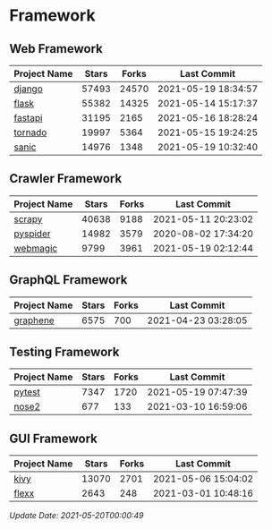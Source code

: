 # Framework

## Web Framework
| Project Name | Stars | Forks | Last Commit |
| ------------ | ----- | ----- | ----------- |
| [django](https://github.com/django/django) | 57493 | 24570 | 2021-05-19 18:34:57 |
| [flask](https://github.com/pallets/flask) | 55382 | 14325 | 2021-05-14 15:17:37 |
| [fastapi](https://github.com/tiangolo/fastapi) | 31195 | 2165 | 2021-05-16 18:28:24 |
| [tornado](https://github.com/tornadoweb/tornado) | 19997 | 5364 | 2021-05-15 19:24:25 |
| [sanic](https://github.com/sanic-org/sanic) | 14976 | 1348 | 2021-05-19 10:32:40 |

## Crawler Framework
| Project Name | Stars | Forks | Last Commit |
| ------------ | ----- | ----- | ----------- |
| [scrapy](https://github.com/scrapy/scrapy) | 40638 | 9188 | 2021-05-11 20:23:02 |
| [pyspider](https://github.com/binux/pyspider) | 14982 | 3579 | 2020-08-02 17:34:20 |
| [webmagic](https://github.com/code4craft/webmagic) | 9799 | 3961 | 2021-05-19 02:12:44 |

## GraphQL Framework
| Project Name | Stars | Forks | Last Commit |
| ------------ | ----- | ----- | ----------- |
| [graphene](https://github.com/graphql-python/graphene) | 6575 | 700 | 2021-04-23 03:28:05 |

## Testing Framework
| Project Name | Stars | Forks | Last Commit |
| ------------ | ----- | ----- | ----------- |
| [pytest](https://github.com/pytest-dev/pytest) | 7347 | 1720 | 2021-05-19 07:47:39 |
| [nose2](https://github.com/nose-devs/nose2) | 677 | 133 | 2021-03-10 16:59:06 |

## GUI Framework
| Project Name | Stars | Forks | Last Commit |
| ------------ | ----- | ----- | ----------- |
| [kivy](https://github.com/kivy/kivy) | 13070 | 2701 | 2021-05-06 15:04:02 |
| [flexx](https://github.com/flexxui/flexx) | 2643 | 248 | 2021-03-01 10:48:16 |

*Update Date: 2021-05-20T00:00:49*